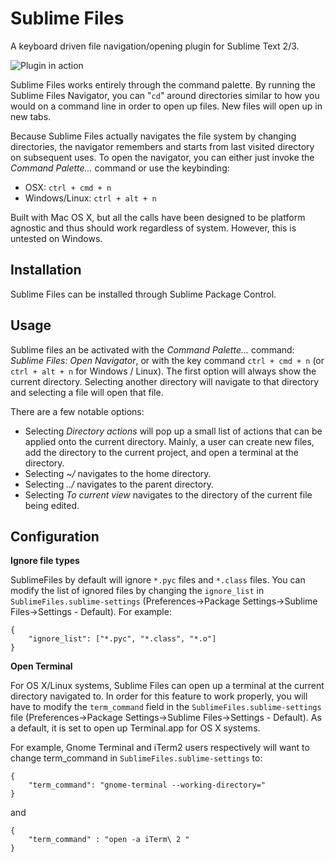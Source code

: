 Sublime Files
=============

A keyboard driven file navigation/opening plugin for Sublime Text 2/3.

![Plugin in action](http://i.imgur.com/grlinzi.gif)

Sublime Files works entirely through the command palette. By running the Sublime Files Navigator, you can "`cd`" around directories similar to how you would on a command line in order to open up files. New files will open up in new tabs.

Because Sublime Files actually navigates the file system by changing directories, the navigator remembers and starts from last visited directory on subsequent uses. To open the navigator, you can either just invoke the *Command Palette...* command or use the keybinding:
-  OSX: `ctrl + cmd + n` 
-  Windows/Linux: `ctrl + alt + n`

Built with Mac OS X, but all the calls have been designed to be platform agnostic and thus should work regardless of system. However, this is untested on Windows.

Installation
------------

Sublime Files can be installed through Sublime Package Control.

Usage
-----

Sublime files an be activated with the *Command Palette...* command: *Sublime Files: Open Navigator*, or with the key command `ctrl + cmd + n` (or `ctrl + alt + n` for Windows / Linux). The first option will always show the current directory. Selecting another directory will navigate to that directory and selecting a file will open that file.

There are a few notable options:

- Selecting *Directory actions* will pop up a small list of actions that can be applied onto the current directory. Mainly, a user can create new files, add the directory to the current project, and open a terminal at the directory.
- Selecting *~/* navigates to the home directory.
- Selecting *../* navigates to the parent directory.
- Selecting *To current view* navigates to the directory of the current file being edited.

Configuration 
-------------

__Ignore file types__

SublimeFiles by default will ignore `*.pyc` files and `*.class` files. You can modify the list of ignored files by changing the `ignore_list` in `SublimeFiles.sublime-settings` (Preferences->Package Settings->Sublime Files->Settings - Default). For example:

	{
	    "ignore_list": ["*.pyc", "*.class", "*.o"]
	}

__Open Terminal__

For OS X/Linux systems, Sublime Files can open up a terminal at the current directory navigated to. In order for this feature to work properly, you will have to modify the `term_command` field in the `SublimeFiles.sublime-settings` file (Preferences->Package Settings->Sublime Files->Settings - Default). As a default, it is set to open up Terminal.app for OS X systems. 

For example, Gnome Terminal and iTerm2 users respectively will want to change term\_command in `SublimeFiles.sublime-settings` to: 

	{
	    "term_command": "gnome-terminal --working-directory="
	}

and

	{
	    "term_command" : "open -a iTerm\ 2 "
	}
